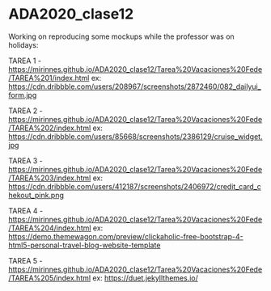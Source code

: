 # ADA2020_clase12

Working on reproducing some mockups while the professor was on holidays:


TAREA 1 - https://mirinnes.github.io/ADA2020_clase12/Tarea%20Vacaciones%20Fede/TAREA%201/index.html
        ex: https://cdn.dribbble.com/users/208967/screenshots/2872460/082_dailyui_form.jpg


TAREA 2 - https://mirinnes.github.io/ADA2020_clase12/Tarea%20Vacaciones%20Fede/TAREA%202/index.html
        ex: https://cdn.dribbble.com/users/85668/screenshots/2386129/cruise_widget.jpg
        
        
TAREA 3 - https://mirinnes.github.io/ADA2020_clase12/Tarea%20Vacaciones%20Fede/TAREA%203/index.html
        ex: https://cdn.dribbble.com/users/412187/screenshots/2406972/credit_card_chekout_pink.png
        
        
TAREA 4 - https://mirinnes.github.io/ADA2020_clase12/Tarea%20Vacaciones%20Fede/TAREA%204/index.html
        ex: https://demo.themewagon.com/preview/clickaholic-free-bootstrap-4-html5-personal-travel-blog-website-template

TAREA 5 - https://mirinnes.github.io/ADA2020_clase12/Tarea%20Vacaciones%20Fede/TAREA%205/index.html
        ex: https://duet.jekyllthemes.io/
